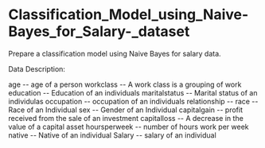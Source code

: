 # Classification_Model_using_Naive-Bayes_for_Salary-_dataset
Prepare a classification model using Naive Bayes for salary data.

Data Description:

age -- age of a person
workclass -- A work class is a grouping of work
education -- Education of an individuals
maritalstatus -- Marital status of an individulas
occupation -- occupation of an individuals
relationship --
race -- Race of an Individual
sex -- Gender of an Individual
capitalgain -- profit received from the sale of an investment
capitalloss -- A decrease in the value of a capital asset
hoursperweek -- number of hours work per week
native -- Native of an individual
Salary -- salary of an individual
